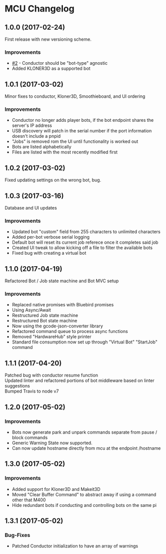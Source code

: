 # MCU Changelog

## 1.0.0 (2017-02-24)
  First release with new versioning scheme.

### Improvements
  * [#2](https://github.com/Autodesk/machine-collaboration-utility/issues/2) - Conductor should be "bot-type" agnostic
  * Added KLONER3D as a supported bot

## 1.0.1 (2017-03-02)
  Minor fixes to conductor, Kloner3D, Smoothieboard, and UI ordering

### Improvements
  * Conductor no longer adds player bots, if the bot endpoint shares the server's IP address
  * USB discovery will patch in the serial number if the port information doesn't include a pnpid
  * "Jobs" is removed rom the UI until functionality is worked out
  * Bots are listed alphabetically
  * Files are listed with the most recently modified first

## 1.0.2 (2017-03-02)
  Fixed updating settings on the wrong bot, bug.

## 1.0.3 (2017-03-16)
  Database and UI updates
  
### Improvements
  * Updated bot "custom" field from 255 characters to unlimited characters
  * Added per-bot verbose serial logging
  * Default bot will reset its current job referece once it completes said job
  * Created UI tweak to allow kicking off a file to filter the available bots
  * Fixed bug with creating a virtual bot

## 1.1.0 (2017-04-19)
  Refactored Bot / Job state machine and Bot MVC setup
  
### Improvements
  * Replaced native promises with Bluebird promises
  * Using Async/Await
  * Restructured Job state machine
  * Restructured Bot state machine
  * Now using the gcode-json-converter library
  * Refactored command queue to process async functions
  * Removed "HardwareHub" style printer
  * Standard file consumption now set up through "Virtual Bot" "StartJob" command

## 1.1.1 (2017-04-20)
  Patched bug with conductor resume function  
  Updated linter and refactored portions of bot middleware based on linter suggestions  
  Bumped Travis to node v7  

## 1.2.0 (2017-05-02)

### Improvements
  * Bots now generate park and unpark commands separate from pause / block commands
  * Generic Warning State now supported.
  * Can now update hostname directly from mcu at the endpoint /hostname

## 1.3.0 (2017-05-02)

### Improvements
  * Added support for Kloner3D and Makeit3D
  * Moved "Clear Buffer Command" to abstract away if using a command other that M400
  * Hide redundant bots if conducting and controlling bots on the same pi

## 1.3.1 (2017-05-02)

### Bug-Fixes
  * Patched Conductor initialization to have an array of warnings
